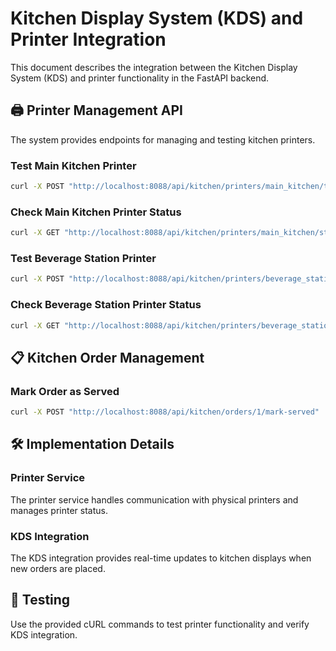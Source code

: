 # Kitchen Display System (KDS) and Printer Integration

This document describes the integration between the Kitchen Display System (KDS) and printer functionality in the FastAPI backend.

## 🖨️ Printer Management API

The system provides endpoints for managing and testing kitchen printers.

### Test Main Kitchen Printer

```bash
curl -X POST "http://localhost:8088/api/kitchen/printers/main_kitchen/test"
```

### Check Main Kitchen Printer Status

```bash
curl -X GET "http://localhost:8088/api/kitchen/printers/main_kitchen/status"
```

### Test Beverage Station Printer

```bash
curl -X POST "http://localhost:8088/api/kitchen/printers/beverage_station/test"
```

### Check Beverage Station Printer Status

```bash
curl -X GET "http://localhost:8088/api/kitchen/printers/beverage_station/status"
```

## 📋 Kitchen Order Management

### Mark Order as Served

```bash
curl -X POST "http://localhost:8088/api/kitchen/orders/1/mark-served"
```

## 🛠️ Implementation Details

### Printer Service

The printer service handles communication with physical printers and manages printer status.

### KDS Integration

The KDS integration provides real-time updates to kitchen displays when new orders are placed.

## 🧪 Testing

Use the provided cURL commands to test printer functionality and verify KDS integration.

